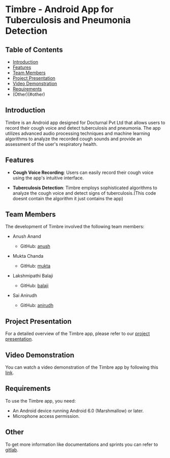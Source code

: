 # Timbre - Android App for Tuberculosis and Pneumonia Detection

## Table of Contents

- [Introduction](#introduction)
- [Features](#features)
- [Team Members](#team-members)
- [Project Presentation](#project-presentation)
- [Video Demonstration](#video-demonstration)
- [Requirements](#requirements)
- (Other)(#other)

## Introduction

Timbre is an Android app designed for Docturnal Pvt Ltd that allows users to record their cough voice and detect tuberculosis and pneumonia. The app utilizes advanced audio processing techniques and machine learning algorithms to analyze the recorded cough sounds and provide an assessment of the user's respiratory health.

## Features

- **Cough Voice Recording**: Users can easily record their cough voice using the app's intuitive interface.

- **Tuberculosis Detection**: Timbre employs sophisticated algorithms to analyze the cough voice and detect signs of tuberculosis.(This code doesnt contain the algorithm it just contains the app)

## Team Members

The development of Timbre involved the following team members:

- Anush Anand
  - GitHub: [anush](https://github.com/anushgupta-cse)

- Mukta Chanda
  - GitHub: [mukta](https://github.com/muktachanda)

- Lakshmipathi Balaji 
  - GitHub: [balaji](https://github.com/kolubex)

- Sai Anirudh
  - GitHub: [anirudh](https://github.com/Anirudh1023)

## Project Presentation

For a detailed overview of the Timbre app, please refer to our [project presentation](https://docs.google.com/presentation/d/1ZI0uBkz9os5aye4Ni2dd4oiDipkRKcBIuFD1TvUNMdo/edit?usp=sharing).

## Video Demonstration

You can watch a video demonstration of the Timbre app by following this [link](https://drive.google.com/file/d/1hQp0BUJnKADI4dUGbtb-mmEbraQSN9Eh/view?usp=share_link).

## Requirements

To use the Timbre app, you need:

- An Android device running Android 6.0 (Marshmallow) or later.
- Microphone access permission.

## Other

To get more information like documentations and sprints you can refer to [gitlab](https://gitlab.com/DASS2k23/DASS2k23-Team-43/-/tree/dev?ref_type=heads).
